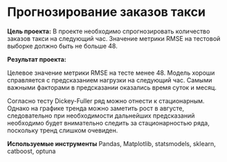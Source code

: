 # Прогнозирование заказов такси

**Цель проекта:** В проекте необходимо спрогнозировать количество заказов такси на следующий час. 
Значение метрики RMSE на тестовой выборке должно быть не больше 48.

**Результат проекта:**

Целевое значение метрики RMSE на тесте менее 48. Модель хороши справляется с предсказанием нагрузки на следующий час. Самыми важными факторами в предсказании оказались время суток и месяц.

Согласно тесту Dickey-Fuller ряд можно отнести к стационарным. Однако на графике тренда можно заметить рост в августе, следовательно при необходимости дальнейших предсказаний необходимо будет внимательно следить за стационарностью ряда, поскольку тренд слишком очевиден.

**Используемые инструменты** Pandas, Matplotlib, statsmodels, sklearn, catboost, optuna